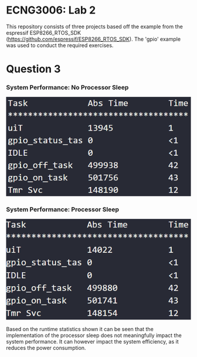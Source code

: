 # ECNG3006: Lab 2
This repository consists of three projects based off the example from the espressif ESP8266_RTOS_SDK (https://github.com/espressif/ESP8266_RTOS_SDK). The 'gpio' example was used to conduct the required exercises.

# Question 3

### System Performance: No Processor Sleep
![No Processor Sleep](lab2_q2b1.png)

### System Performance: Processor Sleep
![Processor Sleep](lab2_q3.png)

Based on the runtime statistics shown it can be seen that the implementation of the processor sleep does not meaningfully impact the system performance. It can however impact the system efficiency, as it reduces the power consumption.